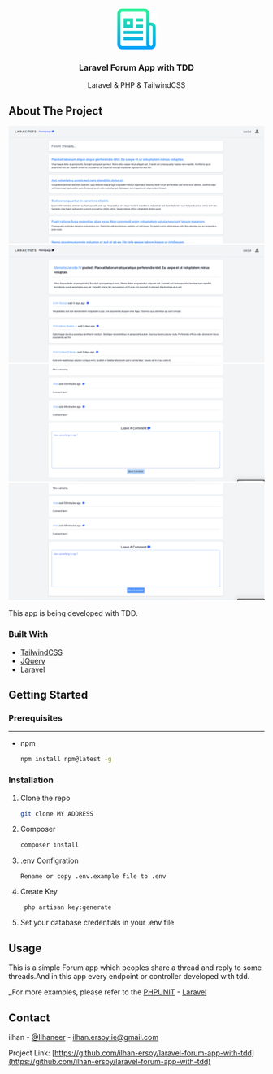 


<!-- PROJECT LOGO -->
<br />
<p align="center">
  <a href="https://github.com/othneildrew/Best-README-Template">
    <img src="images/logo.png" alt="Logo" width="80" height="80">
  </a>

<h3 align="center">Laravel Forum App with TDD</h3>

  <p align="center">
    Laravel & PHP & TailwindCSS
    <br />
  </p>
</p>





<!-- ABOUT THE PROJECT -->
## About The Project

[![Product Name Screen Shot][product-screenshot-1]](https://raw.githubusercontent.com/ilhan-ersoy/laravel-forum-app-with-tdd/master/images/1.png)
[![Product Name Screen Shot][product-screenshot-2]](https://raw.githubusercontent.com/ilhan-ersoy/laravel-forum-app-with-tdd/master/images/2.png)
[![Product Name Screen Shot][product-screenshot-3]](https://raw.githubusercontent.com/ilhan-ersoy/laravel-forum-app-with-tdd/master/images/3.png)
[![Product Name Screen Shot][product-screenshot-4]](https://raw.githubusercontent.com/ilhan-ersoy/laravel-forum-app-with-tdd/master/images/4.png)

This app is being developed with TDD.


### Built With

* [TailwindCSS](https://tailwindcss.com/)
* [JQuery](https://jquery.com)
* [Laravel](https://laravel.com)



<!-- GETTING STARTED -->
## Getting Started

### Prerequisites

------
* npm
  ```sh
  npm install npm@latest -g
  ```

### Installation



1. Clone the repo
   ```sh
   git clone MY ADDRESS
   ```
2. Composer
   ```sh
   composer install
   ```
3. .env Configration
   ```
   Rename or copy .env.example file to .env
   ```
4. Create Key
   ```
    php artisan key:generate
   ```
5. Set your database credentials in your .env file

<!-- USAGE EXAMPLES -->
## Usage

This is a simple Forum app which peoples share a thread and reply to some threads.And in this app every endpoint or controller developed with tdd.


_For more examples, please refer to the [PHPUNIT](https://phpunit.de/) -
[Laravel](https://laravel.com/)






<!-- CONTACT -->
## Contact

ilhan - [@Ilhaneer](https://twitter.com/Ilhaneer) - ilhan.ersoy.ie@gmail.com

Project Link: [https://github.com/ilhan-ersoy/laravel-forum-app-with-tdd](https://github.com/ilhan-ersoy/laravel-forum-app-with-tdd)





<!-- MARKDOWN LINKS & IMAGES -->
<!-- https://www.markdownguide.org/basic-syntax/#reference-style-links -->
[contributors-shield]: https://img.shields.io/github/contributors/othneildrew/Best-README-Template.svg?style=for-the-badge
[contributors-url]: https://github.com/othneildrew/Best-README-Template/graphs/contributors
[forks-shield]: https://img.shields.io/github/forks/othneildrew/Best-README-Template.svg?style=for-the-badge
[forks-url]: https://github.com/othneildrew/Best-README-Template/network/members
[stars-shield]: https://img.shields.io/github/stars/othneildrew/Best-README-Template.svg?style=for-the-badge
[stars-url]: https://github.com/othneildrew/Best-README-Template/stargazers
[issues-shield]: https://img.shields.io/github/issues/othneildrew/Best-README-Template.svg?style=for-the-badge
[issues-url]: https://github.com/othneildrew/Best-README-Template/issues
[license-shield]: https://img.shields.io/github/license/othneildrew/Best-README-Template.svg?style=for-the-badge
[license-url]: https://github.com/othneildrew/Best-README-Template/blob/master/LICENSE.txt
[linkedin-shield]: https://img.shields.io/badge/-LinkedIn-black.svg?style=for-the-badge&logo=linkedin&colorB=555
[linkedin-url]: https://linkedin.com/in/othneildrew
[product-screenshot-1]: images/1.png
[product-screenshot-2]: images/2.png
[product-screenshot-3]: images/3.png
[product-screenshot-4]: images/4.png



